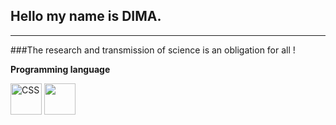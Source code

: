## Hello my name is <strong>DIMA</strong>.
<hr>
###The research and transmission of science is an obligation for all !
<br>
<div>
<p><strong>Programming language</strong></p>
<p><img src="https://encrypted-tbn0.gstatic.com/images?q=tbn:ANd9GcT1wgBEjC8XwQOCNjFFD0n5NXAVGgUSs6YmHA&usqp=CAU" alt="CSS" width="50" height="50">
<img src="https://play-lh.googleusercontent.com/85WnuKkqDY4gf6tndeL4_Ng5vgRk7PTfmpI4vHMIosyq6XQ7ZGDXNtYG2s0b09kJMw" atl="HTML" width="50" height="50">
</p>
